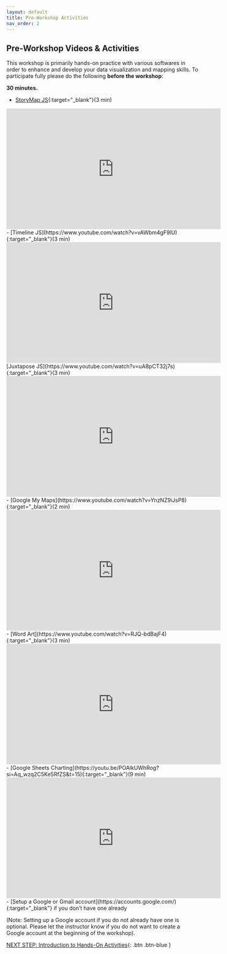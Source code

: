 ```yaml
---
layout: default
title: Pre-Workshop Activities
nav_order: 2
---
```

## Pre-Workshop Videos & Activities
This workshop is primarily hands-on practice with various softwares in order to enhance and develop your data visualization and mapping skills.  To participate fully please do the following **before the workshop**:

**30 minutes.**<br>
- [StoryMap JS](https://www.youtube.com/watch?v=Tgleg4deDZM){:target="_blank"}(3 min)
<iframe width="560" height="315" src="https://www.youtube.com/embed/Tgleg4deDZM" title="YouTube video player" frameborder="0" allow="accelerometer; autoplay; clipboard-write; encrypted-media; gyroscope; picture-in-picture" allowfullscreen></iframe>
- [Timeline JS](https://www.youtube.com/watch?v=vAWbm4gF9lU){:target="_blank"}(3 min)
<iframe width="560" height="315" src="https://www.youtube.com/embed/vAWbm4gF9lU" title="YouTube video player" frameborder="0" allow="accelerometer; autoplay; clipboard-write; encrypted-media; gyroscope; picture-in-picture" allowfullscreen></iframe>
[Juxtapose JS](https://www.youtube.com/watch?v=uA8pCT32j7s){:target="_blank"}(3 min)
<iframe width="560" height="315" src="https://www.youtube.com/embed/uA8pCT32j7s" title="YouTube video player" frameborder="0" allow="accelerometer; autoplay; clipboard-write; encrypted-media; gyroscope; picture-in-picture" allowfullscreen></iframe>
- [Google My Maps](https://www.youtube.com/watch?v=YnzNZ9iJsP8){:target="_blank"}(2 min)
<iframe width="560" height="315" src="https://www.youtube.com/embed/YnzNZ9iJsP8" title="YouTube video player" frameborder="0" allow="accelerometer; autoplay; clipboard-write; encrypted-media; gyroscope; picture-in-picture" allowfullscreen></iframe>
- [Word Art](https://www.youtube.com/watch?v=RJQ-bdBajF4){:target="_blank"}(3 min)
<iframe width="560" height="315" src="https://www.youtube.com/embed/RJQ-bdBajF4" title="YouTube video player" frameborder="0" allow="accelerometer; autoplay; clipboard-write; encrypted-media; gyroscope; picture-in-picture" allowfullscreen></iframe>
- [Google Sheets Charting](https://youtu.be/POAlkUWhRog?si=Aq_wzq2C5Ke5RfZS&t=15){:target="_blank"}(9 min)
<iframe width="560" height="315" src="https://www.youtube.com/embed/Aq_wzq2C5Ke5RfZS" title="YouTube video player" frameborder="0" allow="accelerometer; autoplay; clipboard-write; encrypted-media; gyroscope; picture-in-picture" allowfullscreen></iframe>
- [Setup a Google or Gmail account](https://accounts.google.com/){:target="_blank"} if you don’t have one already

(Note: Setting up a Google account if you do not already have one is optional. Please let the instructor know if you do not want to create a Google account at the beginning of the workshop).

[NEXT STEP: Introduction to Hands-On Activities](activities-intro.html){: .btn .btn-blue }
